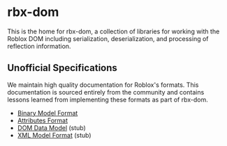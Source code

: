 # rbx-dom
This is the home for rbx-dom, a collection of libraries for working with the Roblox DOM including serialization, deserialization, and processing of reflection information.

## Unofficial Specifications
We maintain high quality documentation for Roblox's formats. This documentation is sourced entirely from the community and contains lessons learned from implementing these formats as part of rbx-dom.

* [Binary Model Format](/binary)
* [Attributes Format](/attributes)
* [DOM Data Model](/dom) (stub)
* [XML Model Format](/xml) (stub)
